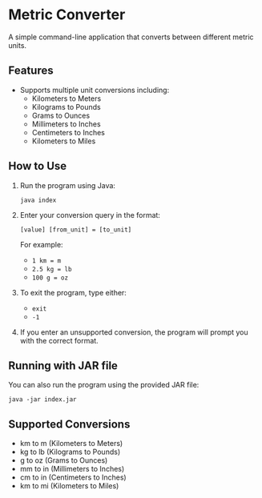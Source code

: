 # Metric Converter

A simple command-line application that converts between different metric units.

## Features

- Supports multiple unit conversions including:
  - Kilometers to Meters
  - Kilograms to Pounds
  - Grams to Ounces
  - Millimeters to Inches
  - Centimeters to Inches
  - Kilometers to Miles

## How to Use

1. Run the program using Java:
   ```
   java index
   ```

2. Enter your conversion query in the format:
   ```
   [value] [from_unit] = [to_unit]
   ```
   For example:
   - `1 km = m`
   - `2.5 kg = lb`
   - `100 g = oz`

3. To exit the program, type either:
   - `exit`
   - `-1`

4. If you enter an unsupported conversion, the program will prompt you with the correct format.

## Running with JAR file

You can also run the program using the provided JAR file:
```
java -jar index.jar
```

## Supported Conversions

- km to m (Kilometers to Meters)
- kg to lb (Kilograms to Pounds)
- g to oz (Grams to Ounces)
- mm to in (Millimeters to Inches)
- cm to in (Centimeters to Inches)
- km to mi (Kilometers to Miles)
